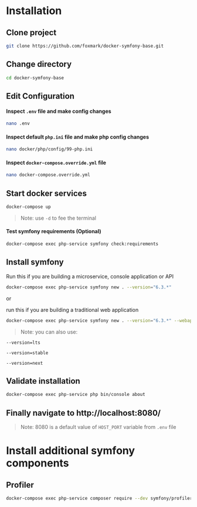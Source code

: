 # Installation

## Clone project

```sh 
git clone https://github.com/foxmark/docker-symfony-base.git
```

## Change directory

```sh
cd docker-symfony-base
```

## Edit Configuration

#### Inspect ```.env``` file and make config changes

```sh
nano .env
```

#### Inspect default ```php.ini``` file and make php config changes

```sh
nano docker/php/config/99-php.ini
```

#### Inspect ```docker-compose.override.yml``` file

```sh
nano docker-compose.override.yml
```


## Start docker services

```sh
docker-compose up
```

> Note: use ```-d``` to fee the terminal

#### Test symfony requirements (Optional)

```sh
docker-compose exec php-service symfony check:requirements
```

## Install symfony

Run this if you are building a microservice, console application or API

```sh
docker-compose exec php-service symfony new . --version="6.3.*"
```

or

run this if you are building a traditional web application

```sh
docker-compose exec php-service symfony new . --version="6.3.*" --webapp
```

> Note: you can also use:

```--version=lts``` 

```--version=stable```

```--version=next```

## Validate installation

```sh
docker-compose exec php-service php bin/console about
```

## Finally navigate to http://localhost:8080/ 

> Note: 8080 is a default value of ```HOST_PORT``` variable from ```.env``` file

# Install additional symfony components

## Profiler

```sh
docker-compose exec php-service composer require --dev symfony/profiler-pack
```